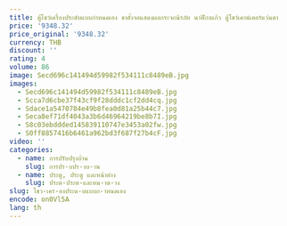 ```yaml
---
title: ตู้โชว์เครื่องประดับแบบกําหนดเอง ขาตั้งจอแสดงผลกระจกนิรภัย นาฬิกาแก้ว ตู้โชว์เคาน์เตอร์แว่นตา
price: '9348.32'
price_original: '9348.32'
currency: THB
discount: ''
rating: 4
volume: 86
image: Secd696c141494d59982f534111c8489eB.jpg
images:
  - Secd696c141494d59982f534111c8489eB.jpg
  - Scca7d6cbe37f43cf9f28dddc1cf2dd4cq.jpg
  - Sdace1a5470784e49b8fea0d81a25b44c7.jpg
  - Seca8ef71df4043a3b6d46964219be8b7I.jpg
  - S8c03ebddded145839110747e3453a02fw.jpg
  - S0ff8857416b6461a962bd3f687f27b4cF.jpg
video: ''
categories:
  - name: การปรับปรุงบ้าน
    slug: การปร-บปร-งบ-าน
  - name: ประตู, ประตู และหน้าต่าง
    slug: ประต-ประต-และหน-าต-าง
slug: โชว-เคร-องประด-บแบบก-าหนดเอง
encode: on0Vl5A
lang: th
---
```

  